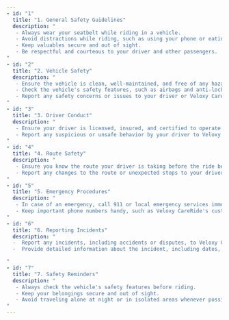 ```yaml
---
- id: "1"
  title: "1. General Safety Guidelines"
  description: "
   - Always wear your seatbelt while riding in a vehicle.
   - Avoid distractions while riding, such as using your phone or eating.
   - Keep valuables secure and out of sight.
   - Be respectful and courteous to your driver and other passengers.
"
- id: "2"
  title: "2. Vehicle Safety"
  description: "
   - Ensure the vehicle is clean, well-maintained, and free of any hazards.
   - Check the vehicle's safety features, such as airbags and anti-lock brakes, before starting the ride.
   - Report any safety concerns or issues to your driver or Veloxy CareRide customer support at support@veloxy.care
"
- id: "3"
  title: "3. Driver Conduct"
  description: "
   - Ensure your driver is licensed, insured, and certified to operate a vehicle.
   - Report any suspicious or unsafe behavior by your driver to Veloxy CareRide customer support at support@veloxy.care
"
- id: "4"
  title: "4. Route Safety"
  description: "
   - Ensure you know the route your driver is taking before the ride begins.
   - Report any changes to the route or unexpected stops to your driver or Veloxy CareRide customer support at support@veloxy.care
"
- id: "5"
  title: "5. Emergency Procedures"
  description: "
   - In case of an emergency, call 911 or local emergency services immediately.
   - Keep important phone numbers handy, such as Veloxy CareRide's customer support number 1-877-368-3569 
"
- id: "6"
  title: "6. Reporting Incidents"
  description: "
  -  Report any incidents, including accidents or disputes, to Veloxy CareRide customer support as soon as possible.
  -  Provide detailed information about the incident, including dates, times, locations, and parties involved.

"
- id: "7"
  title: "7. Safety Reminders"
  description: "
   - Always check the vehicle's safety features before riding.
   - Keep your belongings secure and out of sight.
   - Avoid traveling alone at night or in isolated areas whenever possible.
"
---
```

